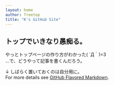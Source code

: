 ```yaml
---
layout: home
author: Treetop
title: "K's GitHub Site"
---
```

## トップでいきなり愚痴る。
やっとトップページの作り方がわかった( ´Д｀)=3  
…で、どうやって記事を書くんだろう。<i class="fa fa-pencil" aria-hidden="true"></i>

↓ しばらく置いておくのは自分用に。  
For more details see [GitHub Flavored Markdown](https://guides.github.com/features/mastering-markdown/).
